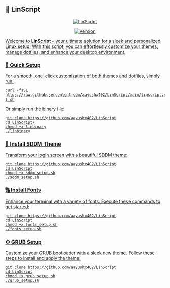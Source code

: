 ## 🌟 LinScript

<p align="center">
  <a href="https://github.com/aayushx402/LinScript" target="_blank" rel="noreferrer">
    <img src="https://img.shields.io/badge/Check%20Out%20LinScript-Repo-61DAFB?style=for-the-badge&logo=github&logoColor=white" alt="LinScript">
  </a>
  <p align="center">
  <a href="https://github.com/aayushx402/LinScript/releases/tag/0.3.0" target="_blank" rel="noreferrer">
  <img src="https://img.shields.io/badge/Version-0.3-brightgreen?style=for-the-badge&logo=github&logoColor=white" alt="Version">
</p>

<p>Welcome to <strong>LinScript</strong> – your ultimate solution for a sleek and personalized Linux setup! With this script, you can effortlessly customize your themes, manage dotfiles, and enhance your desktop environment.</p>

<h3>🚀 Quick Setup</h3>

<p>For a smooth, one-click customization of both themes and dotfiles, simply run:</p>

<pre><code>curl -fsSL https://raw.githubusercontent.com/aayushx402/LinScript/main/linscript.sh | sh
</code></pre>

Or simply run the binary file:

```shell
git clone https://github.com/aayushx402/LinScript
cd LinScript/
chmod +x linbinary
./linbinary
```

<h3>🎨 Install SDDM Theme</h3>
<p>Transform your login screen with a beautiful SDDM theme:</p>

```shell
git clone https://github.com/aayushx402/LinScript
cd LinScript
chmod +x sddm_setup.sh
./sddm_setup.sh
```

<h3>🔠 Install Fonts</h3>

<p>Enhance your terminal with a variety of fonts. Execute these commands to get started:</p>

```shell
git clone https://github.com/aayushx402/LinScript
cd LinScript
chmod +x fonts_setup.sh
./fonts_setup.sh
```

<h3>⚙️ GRUB Setup</h3>

<p>Customize your GRUB bootloader with a sleek new theme. Follow these steps to install and apply the theme:</p>

```shell
git clone https://github.com/aayushx402/LinScript
cd LinScript
chmod +x grub_setup.sh
./grub_setup.sh
```


